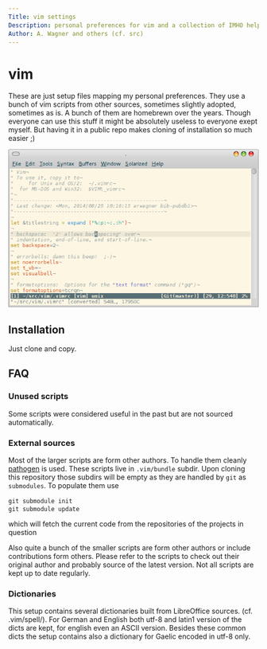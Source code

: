 ```yaml
---
Title: vim settings
Description: personal preferences for vim and a collection of IMHO helpful plugins etc.
Author: A. Wagner and others (cf. src)
---
```

# vim

These are just setup files mapping my personal preferences. They use a bunch of
vim scripts from other sources, sometimes slightly adopted, sometimes as is. A
bunch of them are homebrewn over the years. Though everyone can use this stuff
it might be absolutely useless to everyone exept myself. But having it in a
public repo makes cloning of installation so much easier ;)

![Sample display of vim](vim.png)

## Installation

Just clone and copy.

## FAQ

### Unused scripts

Some scripts were considered useful in the past but are not sourced
automatically.

### External sources

Most of the larger scripts are form other authors. To handle them cleanly
[pathogen](https://github.com/tpope/vim-pathogen) is used. These scripts live in
`.vim/bundle` subdir. Upon cloning this repository those subdirs will be empty
as they are handled by `git` as `submodules`. To populate them use

    git submodule init
    git submodule update

which will fetch the current code from the repositories of the projects in
question

Also quite a bunch of the smaller scripts are form other authors or include
contributions form others. Please refer to the scripts to check out their
original author and probably source of the latest version. Not all scripts are
kept up to date regularly.

### Dictionaries

This setup contains several dictionaries built from LibreOffice sources. (cf.
.vim/spell/). For German and English both utf-8 and latin1 version of the dicts
are kept, for english even an ASCII version. Besides these common dicts the
setup contains also a dictionary for Gaelic encoded in utf-8 only.
